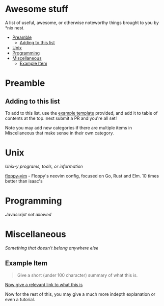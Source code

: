 # Awesome stuff
A list of useful, awesome, or otherwise noteworthy things brought to you by \*nix nest.  

- [Preamble](#preamble)
  - [Adding to this list](#adding-to-this-list)
- [Unix](#unix)
- [Programming](#programming)
- [Miscellaneous](#miscellaneous)
  - [Example Item](#example-item)

# Preamble

## Adding to this list
To add to this list, use the [example template](#example-item) provided, and add it to table of contents at the top.
next submit a PR and you're all set!

Note you may add new categories if there are multiple items in Miscellaneous that make sense in their own category.

# Unix
*Unix-y programs, tools, or information*

[floppy-vim](Unix/floppy-vim) - Floppy's neovim config, focused on Go, Rust and Elm. 10 times better than isaac's

# Programming
*Javascript not allowed*

# Miscellaneous
*Something that doesn't belong anywhere else*

## Example Item
> Give a short (under 100 character) summary of what this is.

[Now give a relevant link to what this is](https://example.com/)

Now for the rest of this, you may give a much more indepth explanation or even a tutorial.

